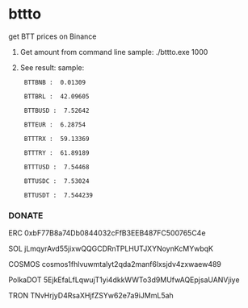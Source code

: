 # bttto

get BTT prices on Binance

1. Get amount from command line
	sample: ./bttto.exe 1000
2. See result:
	sample:
	
		BTTBNB :  0.01309
		
		BTTBRL :  42.09605
		
		BTTBUSD :  7.52642
		
		BTTEUR :  6.28754
		
		BTTTRX :  59.13369
		
		BTTTRY :  61.89189
		
		BTTTUSD :  7.54468
		
		BTTUSDC :  7.53024
		
		BTTUSDT :  7.544239






### DONATE

ERC 0xbF77B8a74Db0844032cFfB3EEB487FC500765C4e

SOL jLmqyrAvd55jixwQQGCDRnTPLHUTJXYNoynKcMYwbqK

COSMOS cosmos1fhlvuwmtalyt2qda2manf6lxsjdv4zxwaew489

PolkaDOT 5EjkEfaLfLqwujT1yi4dkkWWTo3d9MUfwAQEpjsaUANVjiye

TRON TNvHrjyD4RsaXHjfZSYw62e7a9iJMmL5ah